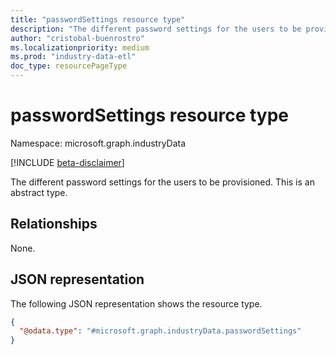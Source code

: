 ```yaml
---
title: "passwordSettings resource type"
description: "The different password settings for the users to be provisioned"
author: "cristobal-buenrostro"
ms.localizationpriority: medium
ms.prod: "industry-data-etl"
doc_type: resourcePageType
---
```


# passwordSettings resource type

Namespace: microsoft.graph.industryData

[!INCLUDE [beta-disclaimer](../../includes/beta-disclaimer.md)]

The different password settings for the users to be provisioned.
This is an abstract type.

## Relationships

None.

## JSON representation

The following JSON representation shows the resource type.

<!-- {
  "blockType": "resource",
  "@odata.type": "microsoft.graph.industryData.passwordSettings"
}
-->

```json
{
  "@odata.type": "#microsoft.graph.industryData.passwordSettings"
}
```
